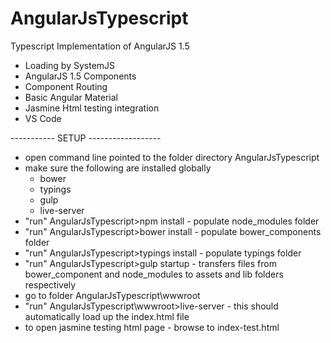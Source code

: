 # AngularJsTypescript
Typescript Implementation of AngularJS 1.5

* Loading by SystemJS
* AngularJS 1.5 Components
* Component Routing
* Basic Angular Material
* Jasmine Html testing integration
* VS Code

----------- SETUP ------------------

* open command line pointed to the folder directory AngularJsTypescript
* make sure the following are installed globally
  * bower
  * typings
  * gulp
  * live-server
* "run" AngularJsTypescript>npm install - populate node_modules folder
* "run" AngularJsTypescript>bower install - populate bower_components folder 
* "run" AngularJsTypescript>typings install - populate typings folder
* "run" AngularJsTypescript>gulp startup - transfers files from bower_component and node_modules to assets and lib folders respectively
* go to folder AngularJsTypescript\wwwroot
* "run" AngularJsTypescript\wwwroot>live-server - this should automatically load up the index.html file
* to open jasmine testing html page - browse to index-test.html
